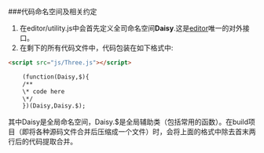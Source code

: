 ###代码命名空间及相关约定
1. 在editor/utility.js中会首先定义全司命名空间**Daisy**.这是[editor](http://editor.xiaoge.me)唯一的对外接口。
2. 在剩下的所有代码文件中，代码包装在如下格式中:  
```html
<script src="js/Three.js"></script>
```

```html  
    (function(Daisy,$){  
    /**  
    \* code here  
    \*/  
    })(Daisy,Daisy.$);  
```
 其中Daisy是全局命名空间，Daisy.$是全局辅助类（包括常用的函数）。在build项目（即将各种源码文件合并后压缩成一个文件）时，会将上面的格式中除去首末两行后的代码提取合并。